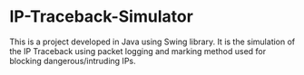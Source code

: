 # IP-Traceback-Simulator
This is a project developed in Java using Swing library. It is the simulation of the IP Traceback using packet logging and marking method used for blocking dangerous/intruding IPs.
